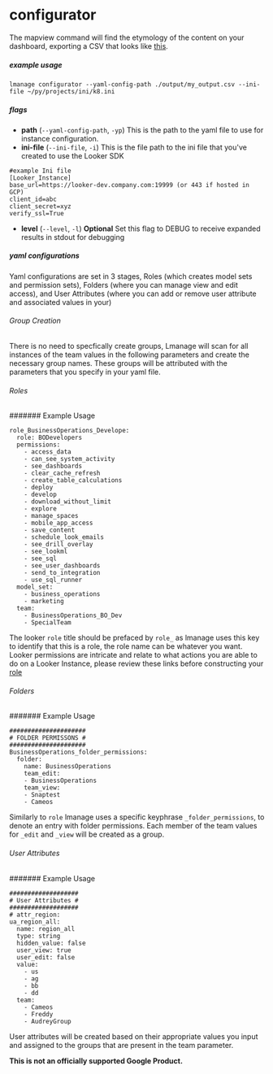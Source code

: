 # configurator
The mapview command will find the etymology of the content on your dashboard, exporting a CSV that looks like [this](https://docs.google.com/spreadsheets/d/1TzeJW46ml0uzO9RdLOOLxwtvUWjhmZxoa-xq4pbznV0/edit?resourcekey=0-xbWC87hXYFNgy1As06NncA#gid=900312158).

##### example usage
`lmanage configurator --yaml-config-path ./output/my_output.csv --ini-file ~/py/projects/ini/k8.ini`
##### flags
- **path** (`--yaml-config-path`, `-yp`) This is the path to the yaml file to use for instance configuration. 
- **ini-file** (`--ini-file`, `-i`) This is the file path to the ini file that you've created to use the Looker SDK
```
#example Ini file
[Looker_Instance]
base_url=https://looker-dev.company.com:19999 (or 443 if hosted in GCP)
client_id=abc
client_secret=xyz
verify_ssl=True
```
- **level** (`--level`, `-l`) **Optional** Set this flag to DEBUG to receive expanded results in stdout for debugging  

##### yaml configurations
Yaml configurations are set in 3 stages, Roles (which creates model sets and permission sets), Folders (where you can manage view and edit access), and User Attributes (where you can add or remove user attribute and associated values in your)

###### Group Creation
There is no need to specfically create groups, Lmanage will scan for all instances of the team values in the following parameters and create the necessary group names. These groups will be attributed with the parameters that you specify in your yaml file.

###### Roles
####### Example Usage
```
role_BusinessOperations_Develope:
  role: BODevelopers
  permissions:
    - access_data
    - can_see_system_activity
    - see_dashboards
    - clear_cache_refresh
    - create_table_calculations
    - deploy
    - develop
    - download_without_limit
    - explore
    - manage_spaces
    - mobile_app_access
    - save_content
    - schedule_look_emails
    - see_drill_overlay
    - see_lookml
    - see_sql
    - see_user_dashboards
    - send_to_integration 
    - use_sql_runner
  model_set:
    - business_operations 
    - marketing
  team:
    - BusinessOperations_BO_Dev
    - SpecialTeam
```
The looker `role` title should be prefaced by `role_` as lmanage uses this key to identify that this is a role, the role name can be whatever you want. Looker permissions are intricate and relate to what actions you are able to do on a Looker Instance, please review these links before constructing your [role](https://docs.looker.com/admin-options/settings/roles)

###### Folders
####### Example Usage
```
#####################
# FOLDER PERMISSONS #
#####################
BusinessOperations_folder_permissions:
  folder:
    name: BusinessOperations
    team_edit: 
    - BusinessOperations
    team_view:
    - Snaptest
    - Cameos

```
Similarly to `role` lmanage uses a specific keyphrase `_folder_permissions`, to denote an entry with folder permissions. Each member of the team values for `_edit` and `_view` will be created as a group.

###### User Attributes
####### Example Usage

```
###################
# User Attributes #
###################
# attr_region:
ua_region_all:
  name: region_all
  type: string
  hidden_value: false 
  user_view: true
  user_edit: false
  value:
    - us
    - ag
    - bb
    - dd
  team:
    - Cameos
    - Freddy
    - AudreyGroup
```
User attributes will be created based on their appropriate values you input and assigned to the groups that are present in the team parameter.

**This is not an officially supported Google Product.**
